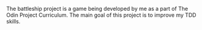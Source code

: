 The battleship project is a game being developed by me as a part of The Odin Project Curriculum. The main goal of this project is to improve my TDD skills.
